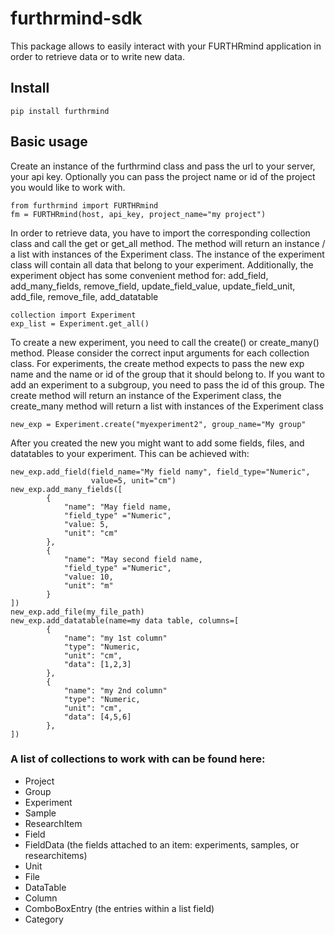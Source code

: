 # furthrmind-sdk

This package allows to easily interact with your FURTHRmind application in order to retrieve data or to write new
data.

## Install
```
pip install furthrmind
```

## Basic usage

Create an instance of the furthrmind class and pass the url to your server, your api key. 
Optionally you can pass the project name or id of the project you would like to work with.

```
from furthrmind import FURTHRmind
fm = FURTHRmind(host, api_key, project_name="my project")
```

In order to retrieve data, you have to import the corresponding collection class and call the
get or get_all method. The method will return an instance / a list with instances of the 
Experiment class. The instance of the experiment class will contain all data that belong to
your experiment. Additionally, the experiment object has some convenient method for:
add_field, add_many_fields, remove_field, update_field_value, update_field_unit, add_file, 
remove_file, add_datatable

```
collection import Experiment
exp_list = Experiment.get_all()
```

To create a new experiment, you need to call the create() or create_many() method. Please 
consider the correct input arguments for each collection class. For experiments, the create
method expects to pass the new exp name and the name or id of the group that it should belong to. 
If you want to add an experiment to a subgroup, you need to pass the id of this group. The 
create method will return an instance of the Experiment class, the create_many method will
return a list with instances of the Experiment class

```
new_exp = Experiment.create("myexperiment2", group_name="My group"
```

After you created the new you might want to add some fields, files, and datatables to your
experiment. This can be achieved with:

```
new_exp.add_field(field_name="My field namy", field_type="Numeric",
                  value=5, unit="cm")
new_exp.add_many_fields([
        {
            "name": "May field name,
            "field_type" ="Numeric",
            "value: 5, 
            "unit": "cm"
        },
        {
            "name": "May second field name,
            "field_type" ="Numeric",
            "value: 10, 
            "unit": "m"
        }
])
new_exp.add_file(my_file_path)
new_exp.add_datatable(name=my data table, columns=[
        {
            "name": "my 1st column"
            "type": "Numeric,
            "unit": "cm",
            "data": [1,2,3]
        },
        {
            "name": "my 2nd column"
            "type": "Numeric,
            "unit": "cm",
            "data": [4,5,6]
        },
])
```

### A list of collections to work with can be found here:
- Project 
- Group
- Experiment
- Sample
- ResearchItem
- Field
- FieldData (the fields attached to an item: experiments, samples, or researchitems)
- Unit
- File 
- DataTable
- Column
- ComboBoxEntry (the entries within a list field)
- Category 